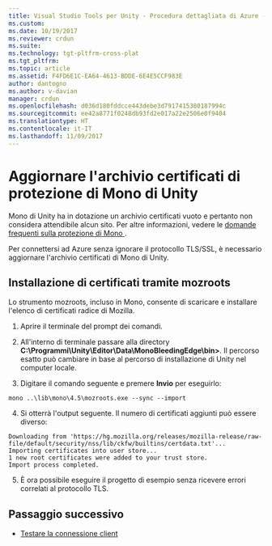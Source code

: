 ```yaml
---
title: Visual Studio Tools per Unity - Procedura dettagliata di Azure - Protezione | Microsoft Docs
ms.custom: 
ms.date: 10/19/2017
ms.reviewer: crdun
ms.suite: 
ms.technology: tgt-pltfrm-cross-plat
ms.tgt_pltfrm: 
ms.topic: article
ms.assetid: F4FD6E1C-EA64-4613-BDDE-6E4E5CCF983E
author: dantogno
ms.author: v-davian
manager: crdun
ms.openlocfilehash: d036d180fddcce443debe3d7917415380187994c
ms.sourcegitcommit: ee42a8771f0248db93fd2e017a22e2506e0f9404
ms.translationtype: HT
ms.contentlocale: it-IT
ms.lasthandoff: 11/09/2017
---
```

# <a name="update-unity-mono-security-certificate-store"></a>Aggiornare l'archivio certificati di protezione di Mono di Unity

Mono di Unity ha in dotazione un archivio certificati vuoto e pertanto non considera attendibile alcun sito. Per altre informazioni, vedere le [domande frequenti sulla protezione di Mono ](http://www.mono-project.com/docs/faq/security/).

Per connettersi ad Azure senza ignorare il protocollo TLS/SSL, è necessario aggiornare l'archivio certificati di Mono di Unity.

## <a name="using-mozroots-to-install-certificates"></a>Installazione di certificati tramite mozroots

Lo strumento mozroots, incluso in Mono, consente di scaricare e installare l'elenco di certificati radice di Mozilla.

1. Aprire il terminale del prompt dei comandi.

2. All'interno di terminale passare alla directory **C:\Programmi\Unity\Editor\Data\MonoBleedingEdge\bin>**. Il percorso esatto può cambiare in base al percorso di installazione di Unity nel computer locale.

3. Digitare il comando seguente e premere **Invio** per eseguirlo:

  `mono ..\lib\mono\4.5\mozroots.exe --sync --import`

4. Si otterrà l'output seguente. Il numero di certificati aggiunti può essere diverso:

  ```
  Downloading from 'https://hg.mozilla.org/releases/mozilla-release/raw-file/default/security/nss/lib/ckfw/builtins/certdata.txt'...
  Importing certificates into user store...
  1 new root certificates were added to your trust store.
  Import process completed.
  ```

5. È ora possibile eseguire il progetto di esempio senza ricevere errori correlati al protocollo TLS.

## <a name="next-step"></a>Passaggio successivo

* [Testare la connessione client](visual-studio-tools-for-unity-azure-connection.md)
